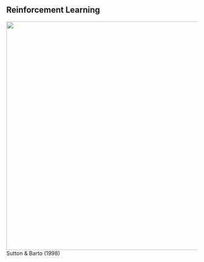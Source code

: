 ## Reinforcement Learning

<div class="center">
<img src="resources/agent-environment.png" width="600">
</div>
<div class="refs">
Sutton & Barto (1998)
</div>
